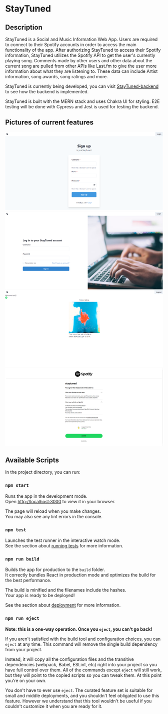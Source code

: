 # StayTuned

## Description
StayTuned is a Social and Music Information Web App. Users are required to connect to their Spotify accounts in order to access the main functionality of the app. After authorizing StayTuned to access their Spotify information, StayTuned utilizes the Spotify API to get the user's currently playing song. Comments made by other users and other data about the current song are pulled from other APIs like Last.fm to give the user more information about what they are listening to. These data can include Artist information, song awards, song ratings and more. 

  
StayTuned is currently being developed, you can visit [StayTuned-backend](https://github.com/matthewgani/staytuned-backend) to see how the backend is implemented. 

StayTuned is built with the MERN stack and uses Chakra UI for styling. E2E testing will be done with Cypress and Jest is used for testing the backend.


## Pictures of current features

![Sign up page](public/assets/SignUpPage.png)
![Log in page](public/assets/LogInPage.png)
![Home page](public/assets/HomePage.png)
![Spotify auth page](public/assets/SpotifyAuthPage.png)

## Available Scripts

In the project directory, you can run:

### `npm start`

Runs the app in the development mode.\
Open [http://localhost:3000](http://localhost:3000) to view it in your browser.

The page will reload when you make changes.\
You may also see any lint errors in the console.

### `npm test`

Launches the test runner in the interactive watch mode.\
See the section about [running tests](https://facebook.github.io/create-react-app/docs/running-tests) for more information.

### `npm run build`

Builds the app for production to the `build` folder.\
It correctly bundles React in production mode and optimizes the build for the best performance.

The build is minified and the filenames include the hashes.\
Your app is ready to be deployed!

See the section about [deployment](https://facebook.github.io/create-react-app/docs/deployment) for more information.

### `npm run eject`

**Note: this is a one-way operation. Once you `eject`, you can't go back!**

If you aren't satisfied with the build tool and configuration choices, you can `eject` at any time. This command will remove the single build dependency from your project.

Instead, it will copy all the configuration files and the transitive dependencies (webpack, Babel, ESLint, etc) right into your project so you have full control over them. All of the commands except `eject` will still work, but they will point to the copied scripts so you can tweak them. At this point you're on your own.

You don't have to ever use `eject`. The curated feature set is suitable for small and middle deployments, and you shouldn't feel obligated to use this feature. However we understand that this tool wouldn't be useful if you couldn't customize it when you are ready for it.



